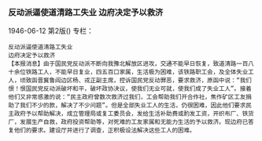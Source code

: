 ### 反动派逼使道清路工失业  边府决定予以救济

1946-06-12
第2版()
专栏：

    反动派逼使道清路工失业
    边府决定予以救济
    【本报消息】由于国民党反动派不断向我豫北解放区进攻，交通不能早日恢复，致道清路一百八十余位铁路工人，不能早日复业，四五百口家属，生活极为困难，该铁路职工会，及全体失业工人，顷致函晋冀鲁阎边区杨、戎正副主席，控诉国民党反动罪恶，要求救济，原函中说：“我们恨！恨国民党反动派破坏和平，破坏政协决议，使我们无业可就，使我们成了失业工人”。接着他们又非常感激的说：“民主政府曾数次救济过我们，工会帮助我们开合作社，焦作矿区工友捐助了我们不少的款，解决了不少问题”。但是全部失业工人的生活，仍很困难，因此他们要求民主政府予以帮助解决，成立管理局或复工委员会，发给生活补助费或酌发工资，开织布厂、铁货厂，发展生产自救，政府投资帮助等，对死难的工友家属和无能力生活的予以救济。现边府已答复他们的要求。建设厅并进行了调查，正积极设法解决这些工人的困难。
